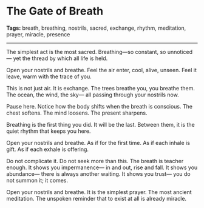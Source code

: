 # The Gate of Breath

**Tags:** breath, breathing, nostrils, sacred, exchange, rhythm, meditation, prayer, miracle, presence

---

The simplest act is the most sacred.
Breathing—so constant,
so unnoticed—
yet the thread by which all life is held.

Open your nostrils and breathe.
Feel the air enter,
cool, alive, unseen.
Feel it leave,
warm with the trace of you.

This is not just air.
It is exchange.
The trees breathe you,
you breathe them.
The ocean, the wind, the sky—
all passing through your nostrils now.

Pause here.
Notice how the body shifts
when the breath is conscious.
The chest softens.
The mind loosens.
The present sharpens.

Breathing is the first thing you did.
It will be the last.
Between them,
it is the quiet rhythm that keeps you here.

Open your nostrils and breathe.
As if for the first time.
As if each inhale is gift.
As if each exhale is offering.

Do not complicate it.
Do not seek more than this.
The breath is teacher enough.
It shows you impermanence—
in and out,
rise and fall.
It shows you abundance—
there is always another waiting.
It shows you trust—
you do not summon it;
it comes.

Open your nostrils and breathe.
It is the simplest prayer.
The most ancient meditation.
The unspoken reminder that
to exist at all
is already miracle.





